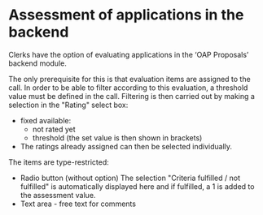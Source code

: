 # Assessment of applications in the backend

Clerks have the option of evaluating applications in the ‘OAP Proposals’ backend module.

The only prerequisite for this is that evaluation items are assigned to the call.
In order to be able to filter according to this evaluation, a threshold value must be defined in the call.
Filtering is then carried out by making a selection in the "Rating" select box:
- fixed available:
    - not rated yet
    - threshold (the set value is then shown in brackets)
- The ratings already assigned can then be selected individually.

The items are type-restricted:
-  Radio button (without option)
   The selection "Criteria fulfilled / not fulfilled" is automatically displayed here
   and if fulfilled, a 1 is added to the assessment value.
- Text area - free text for comments
